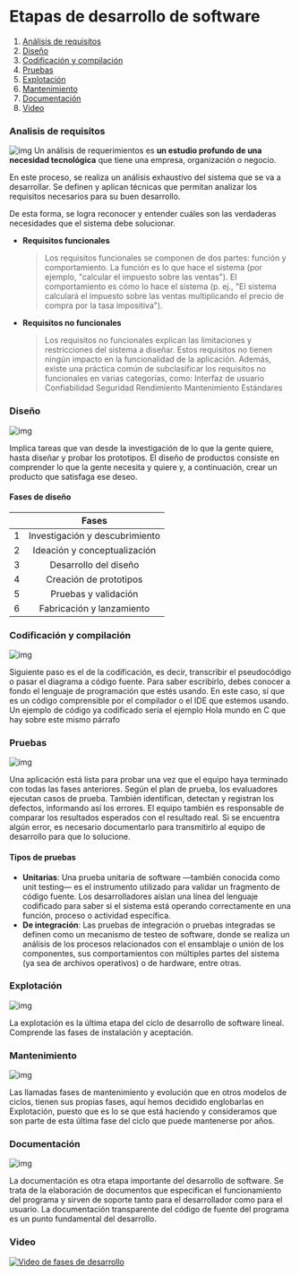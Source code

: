 # Etapas de desarrollo de software
1. [Análisis de requisitos](#analisis-de-requisitos)
2. [Diseño](#diseño)
3. [Codificación y compilación](#codificación-y-compilación)
4. [Pruebas](#pruebas)
5. [Explotación](#explotación)
6. [Mantenimiento](#mantenimiento)
7. [Documentación](#documentación)
8. [Video](#video)

### Analisis de requisitos 
![img](1)
Un análisis de requerimientos es **un estudio profundo de una necesidad tecnológica** que tiene una empresa, organización o negocio.

En este proceso, se realiza un análisis exhaustivo del sistema que se va a desarrollar.  Se definen y aplican técnicas que permitan analizar los requisitos necesarios para su buen desarrollo. 

De esta forma, se logra reconocer y entender cuáles son las verdaderas necesidades que el sistema debe solucionar. 

* **Requisitos funcionales**

  > Los requisitos funcionales se componen de dos partes: función y comportamiento. La función es lo que hace el sistema (por ejemplo, "calcular el impuesto sobre las ventas"). El comportamiento es cómo lo hace el sistema (p. ej., "El sistema calculará el impuesto sobre las ventas multiplicando el precio de compra por la tasa impositiva").
* **Requisitos no funcionales**
    > Los requisitos no funcionales explican las limitaciones y restricciones del sistema a diseñar. Estos requisitos no tienen ningún impacto en la funcionalidad de la aplicación. Además, existe una práctica común de subclasificar los requisitos no funcionales en varias categorías, como:
    Interfaz de usuario
    Confiabilidad 
    Seguridad
    Rendimiento
    Mantenimiento
    Estándares 

### Diseño
![img](2)

Implica tareas que van desde la investigación de lo que la gente quiere, hasta diseñar y probar los prototipos. El diseño de productos consiste en comprender lo que la gente necesita y quiere y, a continuación, crear un producto que satisfaga ese deseo.

#### Fases de diseño

|| Fases |
|:---:|:---:|
| 1 | Investigación y descubrimiento |
| 2 | Ideación y conceptualización |
| 3 | Desarrollo del diseño |
| 4 | Creación de prototipos |
| 5 | Pruebas y validación |
| 6 | Fabricación y lanzamiento |


### Codificación y compilación
![img](3)

Siguiente paso es el de la codificación, es decir, transcribir el pseudocódigo o pasar el diagrama a código fuente. Para saber escribirlo, debes conocer a fondo el lenguaje de programación que estés usando. En este caso, sí que es un código comprensible por el compilador o el IDE que estemos usando. Un ejemplo de código ya codificado sería el ejemplo Hola mundo en C que hay sobre este mismo párrafo

### Pruebas
![img](4)

Una aplicación está lista para probar una vez que el equipo haya terminado con todas las fases anteriores. Según el plan de prueba, los evaluadores ejecutan casos de prueba. También identifican, detectan y registran los defectos, informando así los errores. El equipo también es responsable de comparar los resultados esperados con el resultado real. Si se encuentra algún error, es necesario documentarlo para transmitirlo al equipo de desarrollo para que lo solucione. 

#### Tipos de pruebas

* **Unitarias**: Una prueba unitaria de software —también conocida como unit testing— es el instrumento utilizado para validar un fragmento de código fuente. Los desarrolladores aíslan una línea del lenguaje codificado para saber si el sistema está operando correctamente en una función, proceso o actividad específica.
* **De integración**: Las pruebas de integración o pruebas integradas se definen como un mecanismo de testeo de software, donde se realiza un análisis de los procesos relacionados con el ensamblaje o unión de los componentes, sus comportamientos con múltiples partes del sistema (ya sea de archivos operativos) o de hardware, entre otras.

### Explotación
![img](5)

La explotación es la última etapa del ciclo de desarrollo de software lineal. Comprende las fases de instalación y aceptación.

### Mantenimiento
![img](6)

Las llamadas fases de mantenimiento y evolución que en otros modelos de ciclos, tienen sus propias fases, aquí hemos decidido englobarlas en Explotación, puesto que es lo se que está haciendo y consideramos que son parte de esta última fase del ciclo que puede mantenerse por años.

### Documentación
![img](7)

La documentación es otra etapa importante del desarrollo de software. Se trata de la elaboración de documentos que especifican el funcionamiento del programa y sirven de soporte tanto para el desarrollador como para el usuario. La documentación transparente del código de fuente del programa es un punto fundamental del desarrollo.

### Video

[![Video de fases de desarrollo](https://img.youtube.com/vi/s5ABwHaN7as/hqdefault.jpg)](https://www.youtube.com/watch?v=s5ABwHaN7as)